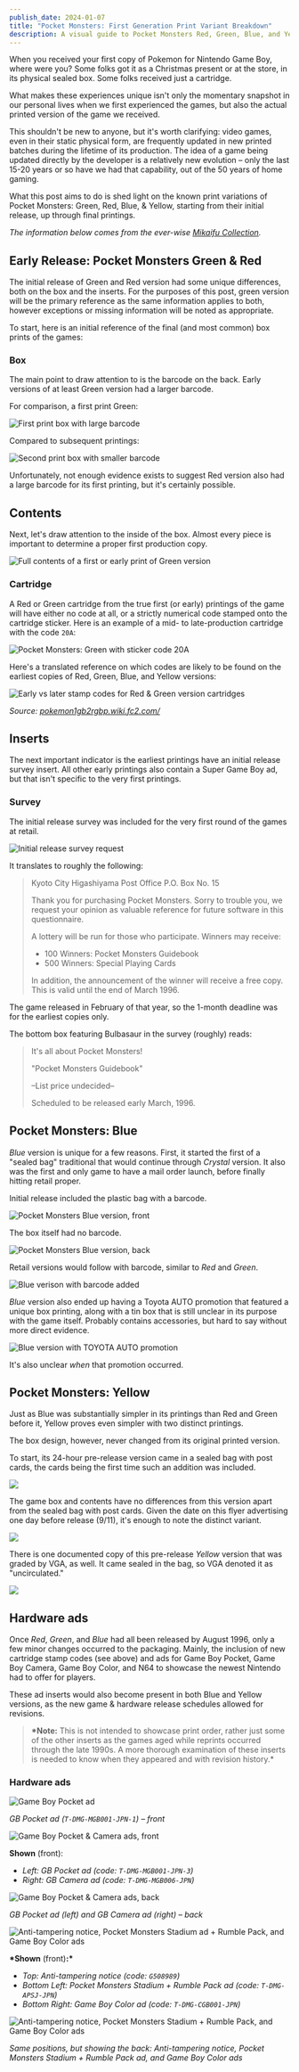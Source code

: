 ```yaml
---
publish_date: 2024-01-07
title: "Pocket Monsters: First Generation Print Variant Breakdown"
description: A visual guide to Pocket Monsters Red, Green, Blue, and Yellow
---
```


When you received your first copy of Pokemon for Nintendo Game Boy, where were you? Some folks got it as a Christmas present or at the store, in its physical sealed box. Some folks received just a cartridge.

What makes these experiences unique isn't only the momentary snapshot in our personal lives when we first experienced the games, but also the actual printed version of the game we received.

This shouldn't be new to anyone, but it's worth clarifying: video games, even in their static physical form, are frequently updated in new printed batches during the lifetime of its production. The idea of a game being updated directly by the developer is a relatively new evolution – only the last 15-20 years or so have we had that capability, out of the 50 years of home gaming.

What this post aims to do is shed light on the known print variations of Pocket Monsters: Green, Red, Blue, & Yellow, starting from their initial release, up through final printings.

_The information below comes from the ever-wise [Mikaifu Collection](https://www.instagram.com/mikaifucollection/)._

## Early Release: Pocket Monsters Green & Red

The initial release of Green and Red version had some unique differences, both on the box and the inserts. For the purposes of this post, green version will be the primary reference as the same information applies to both, however exceptions or missing information will be noted as appropriate.

To start, here is an initial reference of the final (and most common) box prints of the games:

<front and back of red and green>

### Box

The main point to draw attention to is the barcode on the back. Early versions of at least Green version had a larger barcode.

For comparison, a first print Green:

![First print box with large barcode](/uploads/screenshot-2024-01-07-at-11.54.22-am.png)

Compared to subsequent printings:

![Second print box with smaller barcode](/uploads/screenshot-2024-01-07-at-11.54.26-am.png)

Unfortunately, not enough evidence exists to suggest Red version also had a large barcode for its first printing, but it's certainly possible.

## Contents

Next, let's draw attention to the inside of the box. Almost every piece is important to determine a proper first production copy.

![Full contents of a first or early print of Green version ](/uploads/4fa07721-40c5-4449-9303-7871e19aa5be.jpeg)

### Cartridge

A Red or Green cartridge from the true first (or early) printings of the game will have either no code at all, or a strictly numerical code stamped onto the cartridge sticker. Here is an example of a mid- to late-production cartridge with the code `20A`:

![Pocket Monsters: Green with sticker code 20A](/uploads/2b19157b-8cc9-4173-a8f1-c803291829fc.jpeg)

Here's a translated reference on which codes are likely to be found on the earliest copies of Red, Green, Blue, and Yellow versions:

![Early vs later stamp codes for Red & Green version cartridges](/uploads/cart-code-table.png)

_Source: [pokemon1gb2rgbp.wiki.fc2.com/](https://pokemon1gb2rgbp.wiki.fc2.com/wiki/%E5%88%9D%E6%9C%9F%E7%89%88%E3%83%BB%E5%BE%8C%E6%9C%9F%E7%89%88%E3%81%AE%E9%81%95%E3%81%84)_

## Inserts

The next important indicator is the earliest printings have an initial release survey insert. All other early printings also contain a Super Game Boy ad, but that isn't specific to the very first printings.

### Survey

The initial release survey was included for the very first round of the games at retail.

![Initial release survey request](/uploads/screenshot-2024-01-07-at-11.51.46-am.png)

It translates to roughly the following:

> Kyoto City Higashiyama Post Office P.O. Box No. 15
>
> Thank you for purchasing Pocket Monsters. Sorry to trouble you, we request your opinion as valuable reference for future software in this questionnaire.
>
> A lottery will be run for those who participate. Winners may receive:
>
> - 100 Winners: Pocket Monsters Guidebook
> - 500 Winners: Special Playing Cards
>
> In addition, the announcement of the winner will receive a free copy. This is valid until the end of March 1996.

The game released in February of that year, so the 1-month deadline was for the earliest copies only.

The bottom box featuring Bulbasaur in the survey (roughly) reads:

> It's all about Pocket Monsters!
>
> "Pocket Monsters Guidebook"
>
> –List price undecided–
>
> Scheduled to be released early March, 1996.

## Pocket Monsters: Blue

_Blue_ version is unique for a few reasons. First, it started the first of a "sealed bag" traditional that would continue through _Crystal_ version. It also was the first and only game to have a mail order launch, before finally hitting retail proper.

<front and back of blue>

Initial release included the plastic bag with a barcode.

![Pocket Monsters Blue version, front](/uploads/0974ad5b-68c4-41ee-abdb-89a2d7bdba19.jpeg)

The box itself had no barcode.

![Pocket Monsters Blue version, back](/uploads/screenshot-2024-01-07-at-3.17.19-pm.png)

Retail versions would follow with barcode, similar to _Red_ and _Green_.

![Blue verison with barcode added](/uploads/screenshot-2024-01-07-at-3.24.05-pm.png)

_Blue_ version also ended up having a Toyota AUTO promotion that featured a unique box printing, along with a tin box that is still unclear in its purpose with the game itself. Probably contains accessories, but hard to say without more direct evidence.

![Blue version with TOYOTA AUTO promotion](/uploads/screenshot-2024-01-07-at-3.34.43-pm.png)

It's also unclear _when_ that promotion occurred.

## Pocket Monsters: Yellow

Just as Blue was substantially simpler in its printings than Red and Green before it, Yellow proves even simpler with two distinct printings.

The box design, however, never changed from its original printed version.

<front and back of Yellow>

To start, its 24-hour pre-release version came in a sealed bag with post cards, the cards being the first time such an addition was included.

![](/uploads/46276c27-3572-46cb-9c11-29c43bd56f03.jpeg)

The game box and contents have no differences from this version apart from the sealed bag with post cards. Given the date on this flyer advertising one day before release (9/11), it's enough to note the distinct variant.

![](/uploads/878278c8-95bc-4a0c-b73d-d5e536166372.jpeg)

There is one documented copy of this pre-release _Yellow_ version that was graded by VGA, as well. It came sealed in the bag, so VGA denoted it as "uncirculated."

![](/uploads/img_2187.jpeg)

## Hardware ads

Once _Red_, _Green_, and _Blue_ had all been released by August 1996, only a few minor changes occurred to the packaging. Mainly, the inclusion of new cartridge stamp codes (see above) and ads for Game Boy Pocket, Game Boy Camera, Game Boy Color, and N64 to showcase the newest Nintendo had to offer for players.

These ad inserts would also become present in both Blue and Yellow versions, as the new game & hardware release schedules allowed for revisions.

> **\*Note:** This is not intended to showcase print order, rather just some of the other inserts as the games aged while reprints occurred through the late 1990s. A more thorough examination of these inserts is needed to know when they appeared and with revision history.\*

### Hardware ads

![Game Boy Pocket ad](/uploads/screenshot-2024-01-07-at-12.39.33-pm.png)

_GB Pocket ad (`T-DMG-MGB001-JPN-1`) – front_

![Game Boy Pocket & Camera ads, front](/uploads/screenshot-2024-01-07-at-1.42.39-pm.png)

**Shown** (front):

- _Left: GB Pocket ad (code: `T-DMG-MGB001-JPN-3`)_
- _Right: GB Camera ad (code: `T-DMG-MGB006-JPN`)_

![Game Boy Pocket & Camera ads, back](/uploads/screenshot-2024-01-07-at-1.42.34-pm.png)

_GB Pocket ad (left) and GB Camera ad (right) – back_

![Anti-tampering notice, Pocket Monsters Stadium ad + Rumble Pack, and Game Boy Color ads](/uploads/screenshot-2024-01-07-at-1.42.56-pm.png)

**\*Shown** (front)**:\***

- _Top: Anti-tampering notice (code: `G508989`)_
- _Bottom Left: Pocket Monsters Stadium + Rumble Pack ad (code: `T-DMG-APSJ-JPN`)_
- _Bottom Right: Game Boy Color ad (code: `T-DMG-CGB001-JPN`)_

![Anti-tampering notice, Pocket Monsters Stadium + Rumble Pack, and Game Boy Color ads](/uploads/screenshot-2024-01-07-at-1.43.02-pm.png)

_Same positions, but showing the back: Anti-tampering notice, Pocket Monsters Stadium + Rumble Pack ad, and Game Boy Color ads_

